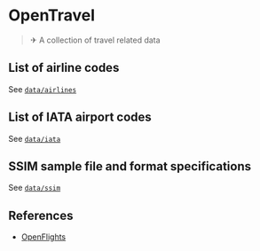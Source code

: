 # OpenTravel

> ✈ A collection of travel related data

## List of airline codes

See [`data/airlines`](data/airlines)

## List of IATA airport codes

See [`data/iata`](data/iata/)

## SSIM sample file and format specifications

See [`data/ssim`](data/ssim)

## References

- [OpenFlights](http://openflights.org/data.html)